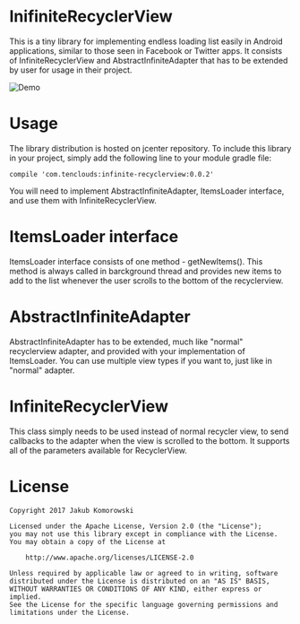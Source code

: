 # InifiniteRecyclerView
This is a tiny library for implementing endless loading list easily in Android applications, similar to those seen in Facebook or Twitter apps. It consists of InfiniteRecyclerView and AbstractInfiniteAdapter that has to be extended by user for usage in their project.

![Demo](http://i.giphy.com/l3q2WWM6bhe7kwbmw.gif)

# Usage
The library distribution is hosted on jcenter repository. To include this library in your project, simply add the following line to your module gradle file:
```
compile 'com.tenclouds:infinite-recyclerview:0.0.2'
```
You will need to implement AbstractInfiniteAdapter, ItemsLoader interface, and use them with InfiniteRecyclerView.

# ItemsLoader interface
ItemsLoader interface consists of one method - getNewItems(). This method is always called in barckground thread and provides new items to add to the list whenever the user scrolls to the bottom of the recyclerview.

# AbstractInfiniteAdapter
AbstractInfiniteAdapter has to be extended, much like "normal" recyclerview adapter, and provided with your implementation of ItemsLoader. You can use multiple view types if you want to, just like in "normal" adapter.

# InfiniteRecyclerView
This class simply needs to be used instead of normal recycler view, to send callbacks to the adapter when the view is scrolled to the bottom. It supports all of the parameters available for RecyclerView.

# License
```
Copyright 2017 Jakub Komorowski

Licensed under the Apache License, Version 2.0 (the "License");
you may not use this library except in compliance with the License.
You may obtain a copy of the License at

    http://www.apache.org/licenses/LICENSE-2.0

Unless required by applicable law or agreed to in writing, software
distributed under the License is distributed on an "AS IS" BASIS,
WITHOUT WARRANTIES OR CONDITIONS OF ANY KIND, either express or implied.
See the License for the specific language governing permissions and
limitations under the License.
```
